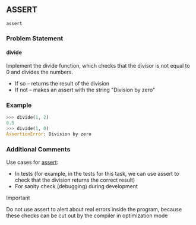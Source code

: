 ## ASSERT

`assert`

### Problem Statement

#### divide

Implement the divide function, which checks that the divisor is not equal to 0 and divides the numbers.
* If so – returns the result of the division
* If not – makes an assert with the string "Division by zero"

### Example

```python
>>> divide(1, 2)
0.5
>>> divide(1, 0)
AssertionError: Division by zero
```

### Additional Comments

Use cases for [assert](https://docs.python.org/3/reference/simple_stmts.html#the-assert-statement):

* In tests (for example, in the tests for this task, we can use assert to check that the division returns the correct result)
* For sanity check (debugging) during development

> [!IMPORTANT]
> Do not use assert to alert about real errors inside the program,
because these checks can be cut out by the compiler in optimization mode
